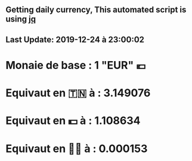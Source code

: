 ## Getting daily currency, This automated script is using [jq](https://stedolan.github.io/jq/)
## Last Update:  2019-12-24 à 23:00:02
 # Monaie de base : 1 "EUR" 💶 
 # Equivaut en 🇹🇳 à :  3.149076 
 # Equivaut en 💵 à : 1.108634
 # Equivaut en 🐱‍💻 à :  0.000153
